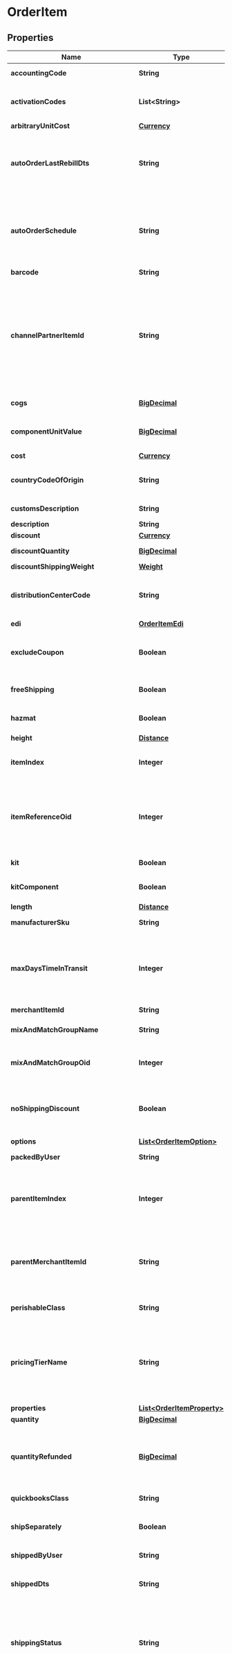 
# OrderItem

## Properties
Name | Type | Description | Notes
------------ | ------------- | ------------- | -------------
**accountingCode** | **String** | QuickBooks code |  [optional]
**activationCodes** | **List&lt;String&gt;** | Activation codes assigned to this item |  [optional]
**arbitraryUnitCost** | [**Currency**](Currency.md) |  |  [optional]
**autoOrderLastRebillDts** | **String** | Date/time of the last rebill, used only during order insert to help project future rebills |  [optional]
**autoOrderSchedule** | **String** | Auto order schedule, used only during inserts supplying the recurring schedule |  [optional]
**barcode** | **String** | Barcode |  [optional]
**channelPartnerItemId** | **String** | Channel partner item id if this order came through a channel partner and the channel partner item id was mapped to an internal item id |  [optional]
**cogs** | [**BigDecimal**](BigDecimal.md) | Cost of goods sold |  [optional]
**componentUnitValue** | [**BigDecimal**](BigDecimal.md) | Value of the kit component item |  [optional]
**cost** | [**Currency**](Currency.md) |  |  [optional]
**countryCodeOfOrigin** | **String** | Country of origin (ISO-3166 two letter code) |  [optional]
**customsDescription** | **String** | Customs description |  [optional]
**description** | **String** | Description |  [optional]
**discount** | [**Currency**](Currency.md) |  |  [optional]
**discountQuantity** | [**BigDecimal**](BigDecimal.md) | Discount quantity |  [optional]
**discountShippingWeight** | [**Weight**](Weight.md) |  |  [optional]
**distributionCenterCode** | **String** | Distribution center code responsible for shipping this item |  [optional]
**edi** | [**OrderItemEdi**](OrderItemEdi.md) |  |  [optional]
**excludeCoupon** | **Boolean** | True if this item is excluded from coupons |  [optional]
**freeShipping** | **Boolean** | True if the item receives free shipping |  [optional]
**hazmat** | **Boolean** | Hazardous materials indicator |  [optional]
**height** | [**Distance**](Distance.md) |  |  [optional]
**itemIndex** | **Integer** | Index of the item on the order (one based index) |  [optional]
**itemReferenceOid** | **Integer** | Item reference object identifier used to linked to auto order item record |  [optional]
**kit** | **Boolean** | True if this item is a kit |  [optional]
**kitComponent** | **Boolean** | True if this item is a kit component |  [optional]
**length** | [**Distance**](Distance.md) |  |  [optional]
**manufacturerSku** | **String** | Manufacturer SKU |  [optional]
**maxDaysTimeInTransit** | **Integer** | Maximum days that the item can be in transit before spoilage (perishable products) |  [optional]
**merchantItemId** | **String** | Item ID |  [optional]
**mixAndMatchGroupName** | **String** | Mix and match group name |  [optional]
**mixAndMatchGroupOid** | **Integer** | Mix and match group object identifier |  [optional]
**noShippingDiscount** | **Boolean** | True if this item is excluded from shipping discounts |  [optional]
**options** | [**List&lt;OrderItemOption&gt;**](OrderItemOption.md) | Options |  [optional]
**packedByUser** | **String** | Packed by user |  [optional]
**parentItemIndex** | **Integer** | If this item is a kit component, this is the item index of the parent item (kit) |  [optional]
**parentMerchantItemId** | **String** | If this item is a kit component, this is the item id of the parent item (kit) |  [optional]
**perishableClass** | **String** | Perishable class of the item |  [optional]
**pricingTierName** | **String** | Pricing tier that granted the particular price for this item if the customer profile had pricing tiers assigned |  [optional]
**properties** | [**List&lt;OrderItemProperty&gt;**](OrderItemProperty.md) | Properties |  [optional]
**quantity** | [**BigDecimal**](BigDecimal.md) | Quantity |  [optional]
**quantityRefunded** | [**BigDecimal**](BigDecimal.md) | Quantity refunded on this item (read only except refund operation) |  [optional]
**quickbooksClass** | **String** | QuickBooks class |  [optional]
**shipSeparately** | **Boolean** | True if this item ships in a separate box |  [optional]
**shippedByUser** | **String** | Shipped by user |  [optional]
**shippedDts** | **String** | Date/time that this item was marked shipped |  [optional]
**shippingStatus** | **String** | Shipping status for this item.  This is the replacement for the old order level shipping status. |  [optional]
**specialProductType** | **String** | Special product type (USPS Media Mail) |  [optional]
**tags** | [**List&lt;OrderItemTag&gt;**](OrderItemTag.md) | Tags |  [optional]
**taxFree** | **Boolean** | True if the item is tax free |  [optional]
**taxProductType** | [**TaxProductTypeEnum**](#TaxProductTypeEnum) | Type of product for tax purposes (self or UltraCart Managed taxes) |  [optional]
**taxableCost** | [**Currency**](Currency.md) |  |  [optional]
**totalCostWithDiscount** | [**Currency**](Currency.md) |  |  [optional]
**totalRefunded** | [**Currency**](Currency.md) |  |  [optional]
**transmittedToDistributionCenterDts** | **String** | Date/time that this item was transmitted to the distribution center |  [optional]
**unitCostWithDiscount** | [**Currency**](Currency.md) |  |  [optional]
**upsell** | **Boolean** | True if this item was added to the order as part of an upsell |  [optional]
**weight** | [**Weight**](Weight.md) |  |  [optional]
**width** | [**Distance**](Distance.md) |  |  [optional]


<a name="TaxProductTypeEnum"></a>
## Enum: TaxProductTypeEnum
Name | Value
---- | -----
EMPTY | &quot;&quot;
DIGITAL | &quot;digital&quot;
PHYSICAL | &quot;physical&quot;
SERVICE | &quot;service&quot;



